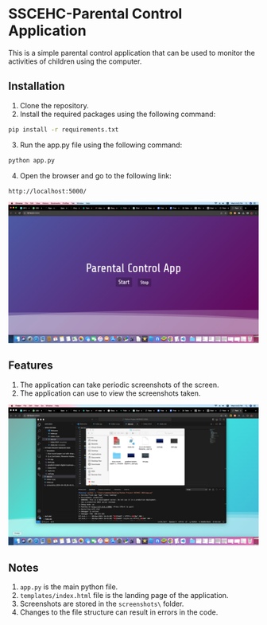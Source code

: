 # SSCEHC-Parental Control Application
This is a simple parental control application that can be used to monitor the activities of children using the computer.


## Installation
1. Clone the repository.
2. Install the required packages using the following command:
```bash
pip install -r requirements.txt
```
3. Run the app.py file using the following command:
```bash
python app.py
```
4. Open the browser and go to the following link:
```bash
http://localhost:5000/
```

![Screenshot](screenshot_2024-04-03_16-43-38.png)



## Features
1. The application can take periodic screenshots of the screen.
2. The application can use to view the screenshots taken.

![Screenshot](screenshot_2024-04-03_16-43-47.png)

## Notes
1. `app.py` is the main python file.
2. `templates/index.html` file is the landing page of the application.
3. Screenshots are stored in the `screenshots\` folder.
4. Changes to the file structure can result in errors in the code.
